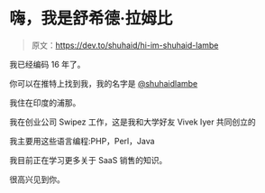 # 嗨，我是舒希德·拉姆比

> 原文：<https://dev.to/shuhaid/hi-im-shuhaid-lambe>

我已经编码 16 年了。

你可以在推特上找到我，我的名字是 [@shuhaidlambe](https://twitter.com/shuhaidlambe)

我住在印度的浦那。

我在创业公司 Swipez 工作，这是我和大学好友 Vivek Iyer 共同创立的

我主要用这些语言编程:PHP，Perl，Java

我目前正在学习更多关于 SaaS 销售的知识。

很高兴见到你。